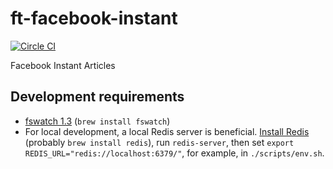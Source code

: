 # ft-facebook-instant
[![Circle CI](https://circleci.com/gh/Financial-Times/ft-facebook-instant/tree/master.svg?style=svg)](https://circleci.com/gh/Financial-Times/ft-facebook-instant/tree/master)

Facebook Instant Articles

## Development requirements

 - [fswatch 1.3](http://emcrisostomo.github.io/fswatch/) (`brew install fswatch`)
 - For local development, a local Redis server is beneficial. [Install Redis](http://redis.io/topics/quickstart) (probably `brew install redis`), run `redis-server`, then set `export REDIS_URL="redis://localhost:6379/"`, for example, in `./scripts/env.sh`.
